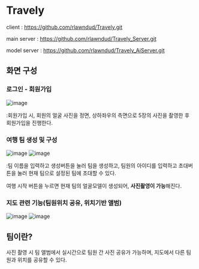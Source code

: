 # Travely
client : https://github.com/rlawndud/Travely.git

main server : https://github.com/rlawndud/Travely_Server.git

model server : https://github.com/rlawndud/Travely_AiServer.git

## 화면 구성
### **로그인 - 회원가입**

![image](https://github.com/user-attachments/assets/324d91b4-f56b-44ed-8f40-481a2bf6d793)

:회원가입 시, 회원의 얼굴 사진을 정면, 상하좌우의 측면으로 5장의 사진을 촬영한 후 회원가입을 진행한다.

### **여행 팀 생성 및 구성**

![image](https://github.com/user-attachments/assets/6c6b0784-b177-4231-b371-8d9178a1896b)
![image](https://github.com/user-attachments/assets/719f0707-8429-447f-aee6-1e37c02098c8)

:팀 이름을 입력하고 생성버튼을 눌러 팀을 생성하고,
팀원의 아이디를 입력하고 초대버튼을 눌러 현재 팀으로 설정된 팀에 초대할 수 있다.

여행 시작 버튼을 누르면 현재 팀의 얼굴모델이 생성되어, **사진촬영이 가능**해진다.

### **지도 관련 기능(팀원위치 공유, 위치기반 앨범)**

![image](https://github.com/user-attachments/assets/7c4fb183-fc85-4888-8fb6-81f47911bfda)
![image](https://github.com/user-attachments/assets/f99d6c13-c5c7-45ea-8d43-c6ba25fbf34f)

## 팀이란?

사진 촬영 시 팀 앨범에서 실시간으로 팀원 간 사진 공유가 가능하며, 지도에서 다른 팀원과 위치를 공유할 수 있다.
